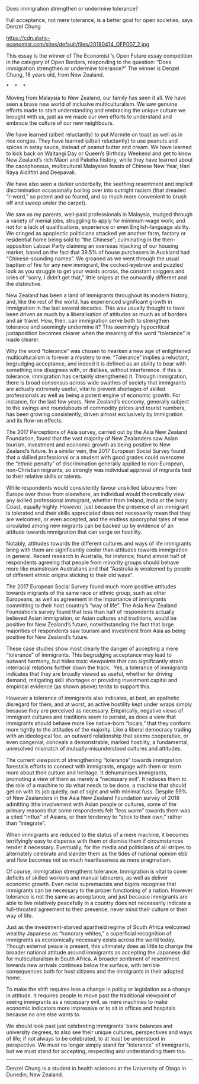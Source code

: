 Does immigration strengthen or undermine tolerance?

Full acceptance, not mere tolerance, is a better goal for open societies, says Denzel Chung

https://cdn.static-economist.com/sites/default/files/20180414_OFP007_2.jpg

 This essay is the winner of  The Economist ’s Open Future essay competition in the category of Open Borders, responding to the question: “Does immigration strengthen or undermine tolerance?” The winner is Denzel Chung, 18 years old, from New Zealand.  

*    *    *

Moving from Malaysia to New Zealand, our family has seen it all. We have seen a brave new world of inclusive multiculturalism. We saw genuine efforts made to start understanding and embracing the unique culture we brought with us, just as we made our own efforts to understand and embrace the culture of our new neighbours.

We have learned (albeit reluctantly) to put Marmite on toast as well as in rice congee. They have learned (albeit reluctantly) to use peanuts and spices in satay sauce, instead of peanut butter and cream. We have learned to kick back on Waitangi Day or Queen’s Birthday Weekend and get to know New Zealand’s rich Māori and Pakeha history, while they have learned about the cacophonous, multicultural Malaysian feasts of Chinese New Year, Hari Raya Aidilfitri and Deepavali.

We have also seen a darker underbelly, the seething resentment and implicit discrimination occasionally boiling over into outright racism (that dreaded “r-word,” so potent and so feared, and so much more convenient to brush off and sweep under the carpet).

We saw as my parents, well-paid professionals in Malaysia, trudged through a variety of menial jobs, struggling to apply for minimum-wage work; and not for a lack of qualifications, experience or even English-language ability. We cringed as apoplectic politicians attacked yet another farm, factory or residential home being sold to “the Chinese”; culminating in the then-opposition Labour Party claiming an overseas hijacking of our housing market, based on the fact that 39.5% of house purchasers in Auckland had “Chinese-sounding names”. We groaned as we went through the usual baptism of fire for any new immigrant, the cocked-eyebrow and puzzled look as you struggle to get your words across, the constant sniggers and cries of “sorry, I didn’t get that,” little snipes at the outwardly different and the distinctive.

New Zealand has been a land of immigrants throughout its modern history, and, like the rest of the world, has experienced significant growth in immigration in the last several decades. This was usually thought to have been driven as much by a liberalisation of attitudes as much as of borders and air travel. How, then, can immigration serve both to strengthen tolerance and seemingly undermine it? This seemingly hypocritical juxtaposition becomes clearer when the meaning of the word “tolerance” is made clearer.

Why the word “tolerance” was chosen to hearken a new age of enlightened multiculturalism is forever a mystery to me. “Tolerance” implies a reluctant, begrudging acceptance, and indeed it is defined as an ability to bear with something one disagrees with, or dislikes, without interference. If this is tolerance, immigration has certainly strengthened it. Through immigration, there is broad consensus across wide swathes of society that immigrants are actually extremely useful, vital to prevent shortages of skilled professionals as well as being a potent engine of economic growth. For instance, for the last few years, New Zealand’s economy, generally subject to the swings and roundabouts of commodity prices and tourist numbers, has been growing consistently, driven almost exclusively by immigration and its flow-on effects.

The 2017 Perceptions of Asia survey, carried out by the Asia New Zealand Foundation, found that the vast majority of New Zealanders saw Asian tourism, investment and economic growth as being positive to New Zealand’s future. In a similar vein, the 2017 European Social Survey found that a skilled professional or a student with good grades could overcome the “ethnic penalty” of discrimination generally applied to non-European, non-Christian migrants, so strongly was individual approval of migrants tied to their relative skills or talents.

While respondents would consistently favour unskilled labourers from Europe over those from elsewhere, an individual would theoretically view any skilled professional immigrant, whether from Ireland, India or the Ivory Coast, equally highly. However, just because the presence of an immigrant is tolerated and their skills appreciated does not necessarily mean that they are welcomed, or even accepted, and the endless apocryphal tales of woe circulated among new migrants can be backed up by evidence of an attitude towards immigration that can verge on hostility.

Notably, attitudes towards the different cultures and ways of life immigrants bring with them are significantly cooler than attitudes towards immigration in general. Recent research in Australia, for instance, found almost half of respondents agreeing that people from minority groups should behave more like mainstream Australians and that “Australia is weakened by people of different ethnic origins sticking to their old ways”.  

The 2017 European Social Survey found much more positive attitudes towards migrants of the same race or ethnic group, such as other Europeans, as well as agreement in the importance of immigrants committing to their host country’s “way of life”. The Asia New Zealand Foundation’s survey found that less than half of respondents actually believed Asian immigration, or Asian cultures and traditions, would be positive for New Zealand’s future, notwithstanding the fact that large majorities of respondents saw tourism and investment from Asia as being positive for New Zealand’s future.

These case studies show most clearly the danger of accepting a mere “tolerance” of immigrants. This begrudging acceptance may lead to outward harmony, but hides toxic viewpoints that can significantly strain interracial relations further down the track.  Yes, a tolerance of immigrants indicates that they are broadly viewed as useful, whether for driving demand, mitigating skill shortages or providing investment capital and empirical evidence (as shown above) tends to support this.

However a tolerance of immigrants also indicates, at best, an apathetic disregard for them, and at worst, an active hostility kept under wraps simply because they are perceived as necessary. Empirically, negative views of immigrant cultures and traditions seem to persist, as does a view that immigrants should behave more like native-born “locals,” that they conform more tightly to the attitudes of the majority. Like a liberal democracy trading with an ideological foe, an outward relationship that seems cooperative, or even congenial, conceals a demonstrable, marked hostility, a fundamental, unresolved mismatch of mutually-misunderstood cultures and attitudes. 

The current viewpoint of strengthening “tolerance” towards immigration forestalls efforts to connect with immigrants, engage with them or learn more about their culture and heritage. It dehumanises immigrants, promoting a view of them as merely a “necessary evil”. It reduces them to the role of a machine to do what needs to be done, a machine that should get on with its job quietly, out of sight and with minimal fuss. Despite 59% of New Zealanders in the Asia New Zealand Foundation survey of 2018 admitting little involvement with Asian people or cultures, some of the primary reasons that some respondents felt “less warm” towards them was a cited “influx” of Asians, or their tendency to “stick to their own,” rather than “integrate”. 

When immigrants are reduced to the status of a mere machine, it becomes terrifyingly easy to dispense with them or dismiss them if circumstances render it necessary. Eventually, for the media and politicians of all stripes to alternately celebrate and slander them as the tides of national opinion ebb and flow becomes not so much heartlessness as mere pragmatism.

Of course, immigration strengthens tolerance. Immigration is vital to cover deficits of skilled workers and manual labourers, as well as deliver economic growth. Even racial supremacists and bigots recognise that immigrants can be necessary to the proper functioning of a nation. However tolerance is not the same as acceptance, and just because immigrants are able to live relatively peacefully in a country does not necessarily indicate a full-throated agreement to their presence, never mind their culture or their way of life.

Just as the investment-starved apartheid regime of South Africa welcomed wealthy Japanese as “honorary whites,” a superficial recognition of immigrants as economically necessary exists across the world today. Though external peace is present, this ultimately does as little to change the broader national attitude around immigrants as accepting the Japanese did for multiculturalism in South Africa. A broader sentiment of resentment towards new arrivals continues below the surface, with terrible consequences both for host citizens and the immigrants in their adopted home.

To make the shift requires less a change in policy or legislation as a change in attitude. It requires people to move past the traditional viewpoint of seeing immigrants as a necessary evil, as mere machines to make economic indicators more impressive or to sit in offices and hospitals because no one else wants to.

We should look past just celebrating immigrants’ bank balances and university degrees, to also see their unique cultures, perspectives and ways of life; if not always to be celebrated, to at least be understood in perspective. We must no longer simply stand for "tolerance" of immigrants, but we must stand for accepting, respecting and understanding them too.

______

 Denzel Chung is a student in health sciences at the University of Otago in Dunedin, New Zealand.  